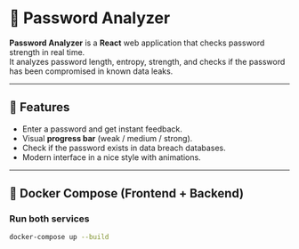# 🔐 Password Analyzer

**Password Analyzer** is a **React** web application that checks password strength in real time.  
It analyzes password length, entropy, strength, and checks if the password has been compromised in known data leaks.

---

## 🚀 Features

- Enter a password and get instant feedback.
- Visual **progress bar** (weak / medium / strong).
- Check if the password exists in data breach databases.
- Modern interface in a nice style with animations.

---

## 🐳 Docker Compose (Frontend + Backend)
### Run both services
```bash
docker-compose up --build
```

